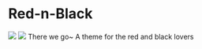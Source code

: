 # Red-n-Black
<img src="http://i.imgur.com/jLwi6En.png"/>
<img src="http://i.imgur.com/RP0apJN.jpg"/>
There we go~
A theme for the red and black lovers
